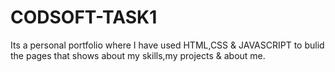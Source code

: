 # CODSOFT-TASK1
Its a personal portfolio where I have used HTML,CSS & JAVASCRIPT to bulid the pages that shows about my skills,my projects & about me.
